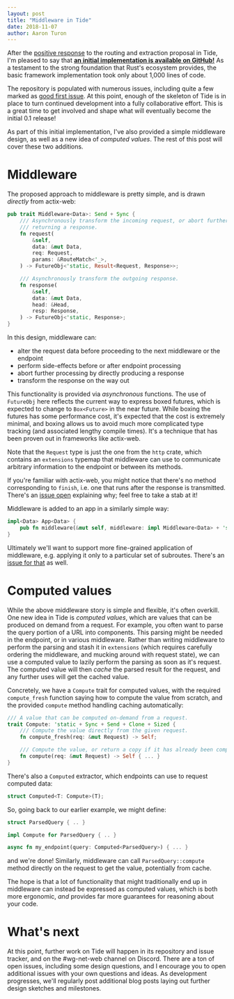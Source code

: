 ```yaml
---
layout: post
title: "Middleware in Tide"
date: 2018-11-07
author: Aaron Turon
---
```


After the [positive response][internals-old] to the routing and extraction proposal in Tide, I'm pleased to say that **[an initial implementation is available on GitHub!][repo]** As a testament to the strong foundation that Rust's ecosystem provides, the basic framework implementation took only about 1,000 lines of code.

The repository is populated with numerous issues, including quite a few marked as [good first issue]. At this point, enough of the skeleton of Tide is in place to turn continued development into a fully collaborative effort. This is a great time to get involved and shape what will eventually become the initial 0.1 release!

[internals-old]: https://internals.rust-lang.org/t/routing-and-extraction-in-tide-a-first-sketch/8587
[repo]: https://github.com/rust-net-web/tide
[good first issue]: https://github.com/rust-net-web/tide/issues?q=is%3Aissue+is%3Aopen+label%3A%22good+first+issue%22

As part of this initial implementation, I've also provided a simple middleware design, as well as a new idea of *computed values*. The rest of this post will cover these two additions.

# Middleware

The proposed approach to middleware is pretty simple, and is drawn *directly* from actix-web:

```rust
pub trait Middleware<Data>: Send + Sync {
    /// Asynchronously transform the incoming request, or abort further handling by immediately
    /// returning a response.
    fn request(
        &self,
        data: &mut Data,
        req: Request,
        params: &RouteMatch<'_>,
    ) -> FutureObj<'static, Result<Request, Response>>;

    /// Asynchronously transform the outgoing response.
    fn response(
        &self,
        data: &mut Data,
        head: &Head,
        resp: Response,
    ) -> FutureObj<'static, Response>;
}
```

In this design, middleware can:

- alter the request data before proceeding to the next middleware or the endpoint
- perform side-effects before or after endpoint processing
- abort further processing by directly producing a response
- transform the response on the way out

This functionality is provided via *asynchronous* functions. The use of `FutureObj` here reflects the current way to express boxed futures, which is expected to change to `Box<Future>` in the near future. While boxing the futures has some performance cost, it's expected that the cost is extremely minimal, and boxing allows us to avoid much more complicated type tracking (and associated lengthy compile times). It's a technique that has been proven out in frameworks like actix-web.

Note that the `Request` type is just the one from the `http` crate, which contains an `extensions` typemap that middleware can use to communicate arbitrary information to the endpoint or between its methods.

If you're familiar with actix-web, you might notice that there's no method corresponding to `finish`, i.e. one that runs after the response is transmitted. There's an [issue open](https://github.com/rust-net-web/tide/issues/11) explaining why; feel free to take a stab at it!

Middleware is added to an app in a similarly simple way:

```rust
impl<Data> App<Data> {
    pub fn middleware(&mut self, middleware: impl Middleware<Data> + 'static) -> &mut Self { ... }
}
```

Ultimately we'll want to support more fine-grained application of middleware, e.g. applying it only to a particular set of subroutes. There's an [issue for that](https://github.com/rust-net-web/tide/issues/4) as well.

# Computed values

While the above middleware story is simple and flexible, it's often overkill. One new idea in Tide is *computed values*, which are values that can be produced on demand from a request. For example, you often want to parse the query portion of a URL into components. This parsing might be needed in the endpoint, or in various middleware. Rather than writing middleware to perform the parsing and stash it in `extensions` (which requires carefully ordering the middleware, and mucking around with request state), we can use a computed value to lazily perform the parsing as soon as it's request. The computed value will then *cache* the parsed result for the request, and any further uses will get the cached value.

Concretely, we have a `Compute` trait for computed values, with the required `compute_fresh` function saying how to compute the value from scratch, and the provided `compute` method handling caching automatically:

```rust
/// A value that can be computed on-demand from a request.
trait Compute: 'static + Sync + Send + Clone + Sized {
    /// Compute the value directly from the given request.
    fn compute_fresh(req: &mut Request) -> Self;

    /// Compute the value, or return a copy if it has already been computed for this request.
    fn compute(req: &mut Request) -> Self { ... }
}
```

There's also a `Computed` extractor, which endpoints can use to request computed data:

```rust
struct Computed<T: Compute>(T);
```

So, going back to our earlier example, we might define:

```rust
struct ParsedQuery { .. }

impl Compute for ParsedQuery { .. }

async fn my_endpoint(query: Computed<ParsedQuery>) { ... }
```

and we're done! Similarly, middleware can call `ParsedQuery::compute` method directly on the request to get the value, potentially from cache.

The hope is that a lot of functionality that might traditionally end up in middleware can instead be expressed as computed values, which is both more ergonomic, *and* provides far more guarantees for reasoning about your code.

# What's next

At this point, further work on Tide will happen in its repository and issue tracker, and on the #wg-net-web channel on Discord. There are a ton of open issues, including some design questions, and I encourage you to open additional issues with your own questions and ideas. As development progresses, we'll regularly post additional blog posts laying out further design sketches and milestones.
